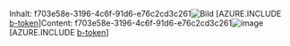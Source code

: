 <span data-ttu-id="2f2cf-101">Inhalt: f703e58e-3196-4c6f-91d6-e76c2cd3c261![Bild](a3175c68-3e33-4bf1-9cf5-01c0e5a6c97c.png)
[AZURE.INCLUDE [b-token](888d9349-5fb8-4d78-b121-df581c429a49.md)]</span><span class="sxs-lookup"><span data-stu-id="2f2cf-101">Content: f703e58e-3196-4c6f-91d6-e76c2cd3c261![image](a3175c68-3e33-4bf1-9cf5-01c0e5a6c97c.png)
[AZURE.INCLUDE [b-token](888d9349-5fb8-4d78-b121-df581c429a49.md)]</span></span>

